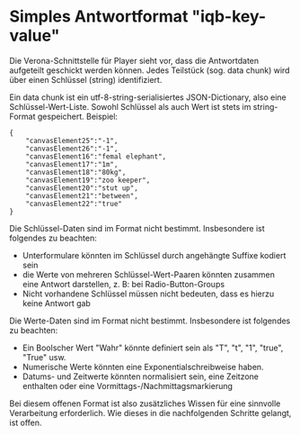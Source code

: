 # Simples Antwortformat "iqb-key-value"

Die Verona-Schnittstelle für Player sieht vor, dass die Antwortdaten aufgeteilt 
geschickt werden können. Jedes Teilstück (sog. data chunk) wird über einen Schlüssel
(string) identifiziert.

Ein data chunk ist ein utf-8-string-serialisiertes JSON-Dictionary, also eine Schlüssel-Wert-Liste. 
Sowohl Schlüssel als auch Wert ist stets im string-Format gespeichert. Beispiel:
```
{
	"canvasElement25":"-1",
	"canvasElement26":"-1",
	"canvasElement16":"femal elephant",
	"canvasElement17":"1m",
	"canvasElement18":"80kg",
	"canvasElement19":"zoo keeper",
	"canvasElement20":"stut up",
	"canvasElement21":"between",
	"canvasElement22":"true"
}
```

Die Schlüssel-Daten sind im Format nicht bestimmt. Insbesondere ist folgendes
zu beachten:
* Unterformulare könnten im Schlüssel durch angehängte Suffixe kodiert sein
* die Werte von mehreren Schlüssel-Wert-Paaren könnten zusammen eine Antwort
darstellen, z. B: bei Radio-Button-Groups
* Nicht vorhandene Schlüssel müssen nicht bedeuten, dass es hierzu keine Antwort gab

Die Werte-Daten sind im Format nicht bestimmt. Insbesondere ist folgendes
zu beachten:
* Ein Boolscher Wert "Wahr" könnte definiert sein als "T", "t", "1", "true", "True" 
usw.
* Numerische Werte könnten eine Exponentialschreibweise haben.
* Datums- und Zeitwerte könnten normalisiert sein, eine Zeitzone enthalten oder eine 
Vormittags-/Nachmittagsmarkierung

Bei diesem offenen Format ist also zusätzliches Wissen für eine sinnvolle Verarbeitung
erforderlich. Wie dieses in die nachfolgenden Schritte gelangt, ist offen.
